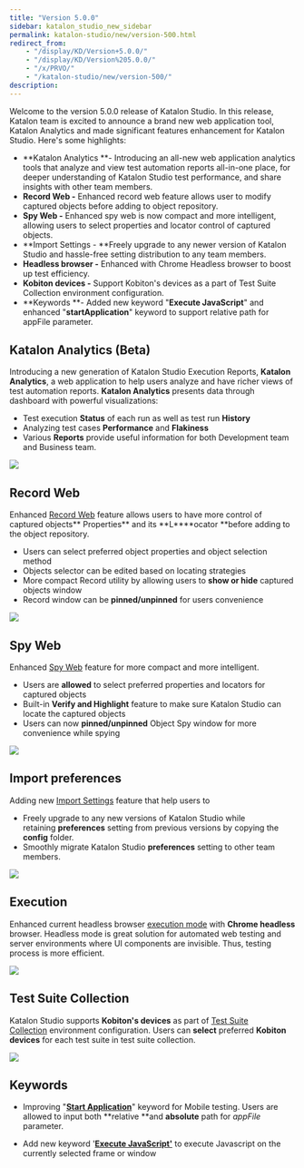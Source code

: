 ```yaml
---
title: "Version 5.0.0"
sidebar: katalon_studio_new_sidebar
permalink: katalon-studio/new/version-500.html
redirect_from:
    - "/display/KD/Version+5.0.0/"
    - "/display/KD/Version%205.0.0/"
    - "/x/PRVO/"
    - "/katalon-studio/new/version-500/"
description:
---
```

Welcome to the version 5.0.0 release of Katalon Studio. In this release, Katalon team is excited to announce a brand new web application tool, Katalon Analytics and made significant features enhancement for Katalon Studio. Here's some highlights:

*   **Katalon Analytics **\- Introducing an all-new web application analytics tools that analyze and view test automation reports all-in-one place, for deeper understanding of Katalon Studio test performance, and share insights with other team members. 
*   **Record Web -** Enhanced record web feature allows user to modify captured objects before adding to object repository. 
*   **Spy Web -** Enhanced spy web is now compact and more intelligent, allowing users to select properties and locator control of captured objects. 
*   **Import Settings - **Freely upgrade to any newer version of Katalon Studio and hassle-free setting distribution to any team members.
*   **Headless browser -** Enhanced with Chrome Headless browser to boost up test efficiency.
*   **Kobiton devices -** Support Kobiton's devices as a part of Test Suite Collection environment configuration.
*   **Keywords **\- Added new keyword "**Execute JavaScript**" and enhanced "**startApplication**" keyword to support relative path for appFile parameter.

Katalon Analytics (Beta)
------------------------

Introducing a new generation of Katalon Studio Execution Reports, **Katalon Analytics**, a web application to help users analyze and have richer views of test automation reports. **Katalon Analytics** presents data through dashboard with powerful visualizations:

*   Test execution **Status** of each run as well as test run **History**
*   Analyzing test cases **Performance** and **Flakiness**
*   Various **Reports** provide useful information for both Development team and Business team. 

![](../../images/katalon-studio/new/version-500/image2017-10-20-113A143A34.png)

Record Web
----------

Enhanced [Record Web](/pages/viewpage.action?pageId=5118055) feature allows users to have more control of captured objects** Properties** and its **L****ocator **before adding to the object repository.

*   Users can select preferred object properties and object selection method
*   Objects selector can be edited based on locating strategies
*   More compact Record utility by allowing users to **show or hide** captured objects window
*   Record window can be **pinned/unpinned** for users convenience

![](../../images/katalon-studio/new/version-500/image2017-10-20-193A303A9.png)

Spy Web
-------

Enhanced [Spy Web](/x/5BZO) feature for more compact and more intelligent.

*   Users are **allowed** to select preferred properties and locators for captured objects
*   Built-in **Verify and Highlight** feature to make sure Katalon Studio can locate the captured objects
*   Users can now **pinned/unpinned** Object Spy window for more convenience while spying

![](../../images/katalon-studio/new/version-500/image2017-10-16-133A203A41.png)

Import preferences
------------------

Adding new [Import Settings](/x/eYEw) feature that help users to

*   Freely upgrade to any new versions of Katalon Studio while retaining **preferences** setting from previous versions by copying the **config** folder.
*   Smoothly migrate Katalon Studio **preferences** setting to other team members.

![](../../images/katalon-studio/new/version-500/image2017-10-11-113A33A33.png)

Execution
---------

Enhanced current headless browser [execution mode](/x/sxVO) with **Chrome headless** browser. Headless mode is great solution for automated web testing and server environments where UI components are invisible. Thus, testing process is more efficient. 

![](../../images/katalon-studio/new/version-500/image2017-10-18-153A443A34.png)

Test Suite Collection
---------------------

Katalon Studio supports **Kobiton's devices** as part of [Test Suite Collection](/display/KD/Mobile+Testing+with+Kobiton+Devices#MobileTestingwithKobitonDevices-ExecuteTestSuiteCollection) environment configuration. Users can **select** preferred **Kobiton devices** for each test suite in test suite collection.

![](../../images/katalon-studio/new/version-500/image2017-10-11-133A213A53.png)

Keywords
--------

*   Improving "**[Start Application](/x/zo0Y)**" keyword for Mobile testing. Users are allowed to input both **relative **and **absolute** path for _appFile_ parameter.

*   Add new keyword '**[Execute JavaScript'](/display/KD/%5BWebUI%5D+Execute+JavaScript)** to execute Javascript on the currently selected frame or window